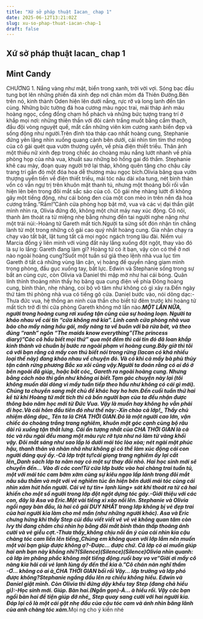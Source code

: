 ```yaml
---
title: "Xứ sở pháp thuật Iacan_ chap 1"
date: 2025-06-12T13:21:02Z
slug: xu-so-phap-thuat-iacan-chap-1
draft: false
---
```


## Xứ sở pháp thuật Iacan_ chap 1

## Mint Candy

​CHƯƠNG 1. ​Nắng vàng như mật, biển trong xanh, trời vời vợi. Sóng bạc đầu tung bọt lên những phiến đá xinh đẹp nơi chân mỏm đá Thiên Đường.​Bên trên nó, kinh thành Oden hiện lên dưới nắng, rực rỡ và long lanh đến tận cùng. Những bức tường đá hoa cương màu ngọc trai, mái tháp ánh màu hoàng ngọc, cổng đồng chạm hổ phách và những bức tượng trang trí ở khắp mọi nơi: những thiên thần với đôi cánh trắng muốt bằng cẩm thạch, đầu đội vòng nguyệt quế, mắt cẩn những viên kim cương xanh biển đẹp và sống động như người.​Trên đỉnh tòa tháp cao nhất hoàng cung, Stephanie đứng yên lặng nhìn xuống quang cảnh bên dưới, cái nhìn tim tím thơ mộng của cô gái quét qua vườn thượng uyển, về phía điện thiết triều. Thân ảnh một thiếu nữ xinh đẹp trong chiếc áo choàng màu nắng lướt nhanh về phía phòng họp của nhà vua, khuất sau những bó hồng gai đỏ thắm. Stephanie khẽ cau mày, đoạn quay người trở lại tháp, không quên tặng cho chậu cây trang trí gần đó một đóa hoa dễ thương màu ngọc bích.​Olivia băng qua vườn thượng uyển tiến về điện thiết triều, mái tóc nâu dài xõa tung, nét bình thản vốn có vẫn ngự trị trên khuôn mặt thanh tú, nhưng một thoáng bối rối vẫn hiện lên bên trong đôi mắt sắc sảo của cô. Cô gái nhẹ nhàng lướt đi không gây một tiếng động, như cái bóng đen của một con mèo in trên nền đá hoa cương trắng.​“Rầm!”​Cánh cửa phòng họp bật mở, vua và các vị đại thần giật mình nhìn ra, Olivia đứng đó, không một chút mảy nay xúc động. Cô nói, thanh âm thoát ra từ miệng nhẹ bẫng nhưng đến tai người nghe nặng như một trái núi:​-Hoàng tử Gareth mất tích.​Người ta sửng sốt đón nhận tin chẳng lành từ một trong những cô gái cao quý nhất hoàng cung. Gia nhân chạy ra chạy vào tất bật, lật tung tất cả mọi ngóc ngách trong lâu đài. Niềm vui Marcia đồng ý liên minh với vùng đất này lắng xuống đột ngột, thay vào đó là sự lo lắng: Gareth đang làm gì? Hoàng tử có ít bạn, vậy còn có thể ở nơi nào ngoài hoàng cung?​Suốt một tuần sứ giả theo lệnh nhà vua lục tìm Gareth ở tất cả những vùng lân cận, vị hoàng đế quyền năng giam mình trong phòng, đầu gục xuống tay, bất lực. Edwin và Stephanie sống trong sự bất an cùng cực, còn Olivia và Daniel thì mập mờ như hai cái bóng. Quân lính thỉnh thoảng nhìn thấy họ băng qua cung điện về phía Đông hoàng cung, bình thản, nhẹ nhàng, coi bộ vô tâm như không có gì xảy ra.​Đến ngày thứ tám thì phòng nhà vua có tiếng gõ cửa. Daniel bước vào, nói dõng dạc:​-Thưa đức vua, hệ thống an ninh của thần cho biết từ đêm trước khi hoàng tử mất tích trở đi thì cửa phòng Gareth không mở lần nào.​***​MỘT LẦN NỮA, người trong hoàng cung rơi xuống tận cùng của sự hoảng loạn. Người ta kháo nhau về cái tin “cửa không mở kia”. Lính canh cửa phòng nhà vua báo cho mấy nàng hầu gái, mấy nàng ta về buôn với bà rửa bát, và theo đúng “ranh” ngôn “The maids know everything”(The princess diary)_”Các cô hầu biết mọi thứ”_ qua một đêm thì cái tin đó đã loan khắp kinh thành và chuẩn bị bước ra ngoài phạm vi hoàng cung.​Bây giờ thì tôi cá với bạn rằng cả mấy con thú biết nói trong rừng (Iacan có khá nhiều loại thế này) đang kháo nhau về chuyện đó. Và có khi cả mấy bà phù thủy tận cánh rừng phương Bắc xa xôi cũng vậy.​Người ta đoán rằng có ai đó ở bên ngoài đã giúp_ hoặc bắt cóc_ Gareth ra ngoài hoàng cung. Nhưng bằng cách nào thì gần như không ai biết.​Tạm gác chuyện này lại (tôi không muốn dài dòng vì mấy tuần tiếp theo hầu như không có cái gì mới). Chúng ta chuyển sang một chủ đề khác hay ho hơn.​Đến cuối tuần thứ hai kể từ khi Hoàng tử mất tích thì cả bốn người bạn của ta đều nhận được thông báo năm học mới từ Đức Vua. Vậy là muốn hay không họ vẫn phải đi học.​Và cái hôm đầu tiên đó như thế này:​-Xin chào cả lớp!_ Thầy chủ nhiệm dõng dạc_ Tên ta là CHA THỜI GIAN.​Đó là một người cao lớn, vận chiếc áo choàng trắng trang nghiêm, khuôn mặt góc cạnh cùng bộ râu dài rủ xuống tận thắt lưng. Cái ấn tượng nhất của CHA THỜI GIAN là cả tóc và râu ngài đều mang một màu rực rỡ tựa như nó làm từ vàng khối vậy. Đôi mắt sáng như sao lấp ló dưới mái tóc lòa xòa; nét ngài mặt phúc hậu, thanh thản và nhàn nhã như không gì có thể làm xúc động cái con người đáng quý ấy.​-Cả lớp trật tự!_cái giọng trang nghiêm ấy lại cất lên_Danh sách lớp ta năm nay có một sự thay đổi nhỏ. Hai học sinh mới sẽ chuyển đến… Vào đi các con!​Từ cửa lớp bước vào hai chàng trai tuấn tú, một với mái tóc cam bờm xờm cùng sự kiêu ngạo lấp lánh trong đôi mắt nâu sâu thẳm và một với vẻ nghiêm túc ẩn hiện bên dưới mái tóc cùng cái nhìn xám hút hồn người. Cái vẻ tự tin+ lạnh lùng+ sát khí thoát ra từ cả hai khiến cho một số người trong lớp đột ngột dựng tóc gáy.​-Giới thiệu với các con, đây là Asa và Eric.​Một vài tiếng xì xào nổi lên. ​Stephanie và Olivia ngồi ngay bàn đầu, là hai cô gái DUY NHẤT trong lớp không bị vẻ đẹp trai của hai người kia làm cho mê mẩn (như những người khác). Asa và Eric chưng hửng khi thấy Step cúi đầu viết viết vẽ vẽ vẻ không quan tâm còn Ivy thì đang chăm chú nhìn họ bằng đôi mắt bình thản thấp thoáng ánh cười và vẻ giễu cợt.​-Thưa thầy_không chịu nổi ẩn ý của cái nhìn kia cậu chàng tóc cam liền lên tiếng_Chúng em không quen với lớp lắm nên muốn một vài bạn giúp được không ạ?​-Được… được chứ. Cả lớp có ai muốn giúp hai anh bạn này không nhỉ?​(Silence)​(Silence)​(Silence)​Olivia nhìn quanh: cả lớp im phăng phắc không một tiếng động.*ruồi bay vo ve*​“Giời ơi mấy cô nàng kia hãi cái vẻ lạnh lùng ấy đến thế kia à.”Cô chán nản nghĩ thầm​-Ơ… không có ai à_CHA THỜI GIAN bối rối_ Vậy… lớp trưởng và lớp phó được không?​Stephanie ngẩng đầu lên ra chiều không hiểu. Edwin và Daniel giật mình. Còn Olivia thì đứng dậy khều tay Step (đang chả hiểu gì):​-Học sinh mới. Giúp. Bàn hai.(Ngắn gọn)​-À… à hiểu rồi. Vậy các bạn ngồi bàn hai để tiện giúp đỡ nhé_ Step quay sang cười với hai người kia.​Đáp lại cô là một cái gật nhẹ đầu của cậu tóc cam và ánh nhìn băng lãnh của anh chàng tóc xám.​***​Mọi ng cho ý kiến nhé ​